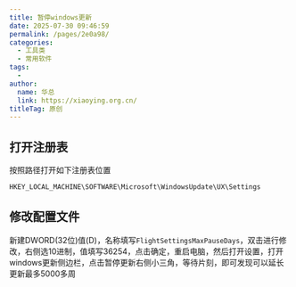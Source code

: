 ```yaml
---
title: 暂停windows更新
date: 2025-07-30 09:46:59
permalink: /pages/2e0a98/
categories:
  - 工具类
  - 常用软件
tags:
  - 
author: 
  name: 华总
  link: https://xiaoying.org.cn/
titleTag: 原创
---
```

## 打开注册表

按照路径打开如下注册表位置

```sh
HKEY_LOCAL_MACHINE\SOFTWARE\Microsoft\WindowsUpdate\UX\Settings
```

## 修改配置文件

新建DWORD(32位)值(D)，名称填写`FlightSettingsMaxPauseDays`，双击进行修改，右侧选10进制，值填写36254，点击确定，重启电脑，然后打开设置，打开windows更新侧边栏，点击暂停更新右侧小三角，等待片刻，即可发现可以延长更新最多5000多周
